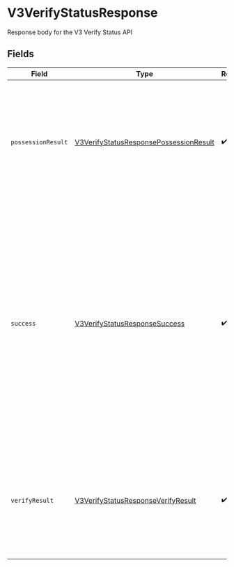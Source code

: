 # V3VerifyStatusResponse

Response body for the V3 Verify Status API


## Fields

| Field                                                                                                                                                                                                                                                                           | Type                                                                                                                                                                                                                                                                            | Required                                                                                                                                                                                                                                                                        | Description                                                                                                                                                                                                                                                                     | Example                                                                                                                                                                                                                                                                         |
| ------------------------------------------------------------------------------------------------------------------------------------------------------------------------------------------------------------------------------------------------------------------------------- | ------------------------------------------------------------------------------------------------------------------------------------------------------------------------------------------------------------------------------------------------------------------------------- | ------------------------------------------------------------------------------------------------------------------------------------------------------------------------------------------------------------------------------------------------------------------------------- | ------------------------------------------------------------------------------------------------------------------------------------------------------------------------------------------------------------------------------------------------------------------------------- | ------------------------------------------------------------------------------------------------------------------------------------------------------------------------------------------------------------------------------------------------------------------------------- |
| `possessionResult`                                                                                                                                                                                                                                                              | [V3VerifyStatusResponsePossessionResult](../../models/components/V3VerifyStatusResponsePossessionResult.md)                                                                                                                                                                     | :heavy_check_mark:                                                                                                                                                                                                                                                              | Possession Result represents the result of the Possession check. Possible values are "success", "pending", "failed", and "not applicable".                                                                                                                                      | pending                                                                                                                                                                                                                                                                         |
| `success`                                                                                                                                                                                                                                                                       | [V3VerifyStatusResponseSuccess](../../models/components/V3VerifyStatusResponseSuccess.md)                                                                                                                                                                                       | :heavy_check_mark:                                                                                                                                                                                                                                                              | Success is the result of the combination of Verify Result and Possession Result. Possible values are "true", "pending", and "false". The success value will be "pending" until the results of both Verify and Possession are returned or one of them fails, blocking the other. | pending                                                                                                                                                                                                                                                                         |
| `verifyResult`                                                                                                                                                                                                                                                                  | [V3VerifyStatusResponseVerifyResult](../../models/components/V3VerifyStatusResponseVerifyResult.md)                                                                                                                                                                             | :heavy_check_mark:                                                                                                                                                                                                                                                              | Verify Result represents the result of the Verify process. Possible values are "success", "pending", "failed", and "not applicable".                                                                                                                                            | pending                                                                                                                                                                                                                                                                         |